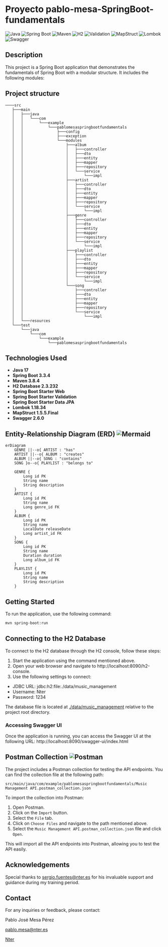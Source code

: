 # Proyecto pablo-mesa-SpringBoot-fundamentals

![Java](https://img.shields.io/badge/Java-17-%23FFA500?labelColor=blue)
![Spring Boot](https://img.shields.io/badge/Spring%20Boot-3.3.4-6DB33F?logo=spring-boot)
![Maven](https://img.shields.io/badge/Maven-3.8.4-purple?logo=apache-maven&logoColor=orange)
![H2](https://img.shields.io/badge/H2-2.3.232-007396)
![Validation](https://img.shields.io/badge/Validation-2.0.1.Final-85EA2D)
![MapStruct](https://img.shields.io/badge/MapStruct-1.5.5.Final-orange)
![Lombok](https://img.shields.io/badge/Lombok-1.18.34-f80000)
![Swagger](https://img.shields.io/badge/Swagger-2.6.0-85EA2D?logo=swagger)

## Description

This project is a Spring Boot application that demonstrates the fundamentals of Spring Boot with a modular structure. It
includes the following modules:

## Project structure

```
────src
   ├───main
   │   ├───java
   │   │   └───com
   │   │       └───example
   │   │           └───pablomesaspringbootfundamentals
   │   │               ├───config
   │   │               ├───exception
   │   │               └───modules
   │   │                   ├───album
   │   │                   │   ├───controller
   │   │                   │   ├───dto
   │   │                   │   ├───entity
   │   │                   │   ├───mapper
   │   │                   │   ├───repository
   │   │                   │   └───service
   │   │                   │       └───impl
   │   │                   ├───artist
   │   │                   │   ├───controller
   │   │                   │   ├───dto
   │   │                   │   ├───entity
   │   │                   │   ├───mapper
   │   │                   │   ├───repository
   │   │                   │   └───service
   │   │                   │       └───impl
   │   │                   ├───genre
   │   │                   │   ├───controller
   │   │                   │   ├───dto
   │   │                   │   ├───entity
   │   │                   │   ├───mapper
   │   │                   │   ├───repository
   │   │                   │   └───service
   │   │                   │       └───impl
   │   │                   ├───playlist
   │   │                   │   ├───controller
   │   │                   │   ├───dto
   │   │                   │   ├───entity
   │   │                   │   ├───mapper
   │   │                   │   ├───repository
   │   │                   │   └───service
   │   │                   │       └───impl
   │   │                   └───song
   │   │                       ├───controller
   │   │                       ├───dto
   │   │                       ├───entity
   │   │                       ├───mapper
   │   │                       ├───repository
   │   │                       └───service
   │   │                           └───impl
   │   └───resources
   └───test
       └───java
           └───com
               └───example
                   └───pablomesaspringbootfundamentals
   ```

## Technologies Used

- **Java 17**
- **Spring Boot 3.3.4**
- **Maven 3.8.4**
- **H2 Database 2.3.232**
- **Spring Boot Starter Web**
- **Spring Boot Starter Validation**
- **Spring Boot Starter Data JPA**
- **Lombok 1.18.34**
- **MapStruct 1.5.5.Final**
- **Swagger 2.6.0**

## Entity-Relationship Diagram (ERD) ![Mermaid](https://img.shields.io/badge/Mermaid-white?logo=mermaid)

```mermaid
erDiagram
    GENRE ||--o{ ARTIST : "has"
    ARTIST ||--o{ ALBUM : "creates"
    ALBUM ||--o{ SONG : "contains"
    SONG }o--o{ PLAYLIST : "belongs to"
    
    GENRE {
        Long id PK
        String name
        String description
    }
    ARTIST {
        Long id PK
        String name
        Long genre_id FK
    }
    ALBUM {
        Long id PK
        String name
        LocalDate releaseDate
        Long artist_id FK
    }
    SONG {
        Long id PK
        String name
        Duration duration
        Long album_id FK
    }
    PLAYLIST {
        Long id PK
        String name
        String description
    }
```


## Getting Started

To run the application, use the following command:

```bash
mvn spring-boot:run
```

## Connecting to the H2 Database

To connect to the H2 database through the H2 console, follow these steps:

1. Start the application using the command mentioned above.
2. Open your web browser and navigate to http://localhost:8090/h2-console.
3. Use the following settings to connect:

- JDBC URL: jdbc:h2:file:./data/music_management
- Username: Nter
- Password: 1234

The database file is located at [./data/music_management](./data/music_management) relative to the project root
directory.

### Accessing Swagger UI

Once the application is running, you can access the Swagger UI at the following URL:
http://localhost:8090/swagger-ui/index.html


## Postman Collection ![Postman](https://img.shields.io/badge/Postman-white?logo=postman)

The project includes a Postman collection for testing the API endpoints. You can find the collection file at the following path:

`src/main/java/com/example/pablomesaspringbootfundamentals/Music Management API.postman_collection.json`

To import the collection into Postman:

1. Open Postman.
2. Click on the `Import` button.
3. Select the `File` tab.
4. Click on `Choose Files` and navigate to the path mentioned above.
5. Select the `Music Management API.postman_collection.json` file and click `Open`.

This will import all the API endpoints into Postman, allowing you to test the API easily.


## Acknowledgements

Special thanks to [sergio.fuentes@nter.es](mailto:) for his invaluable support and guidance during my training period.

## Contact
For any inquiries or feedback, please contact:

Pablo José Mesa Pérez

[pablo.mesa@nter.es](mailto:)

[Nter](https://www.nter.es)
